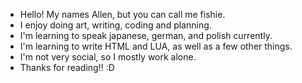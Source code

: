 - Hello! My names Allen, but you can call me fishie. 
- I enjoy doing art, writing, coding and planning. 
- I'm learning to speak japanese, german, and polish currently.
- I'm learning to write HTML and LUA, as well as a few other things.
- I'm not very social, so I mostly work alone.
- Thanks for reading!! :D

<!---
fishfraud/fishfraud is a ✨ special ✨ repository because its `README.md` (this file) appears on your GitHub profile.
You can click the Preview link to take a look at your changes.
--->

